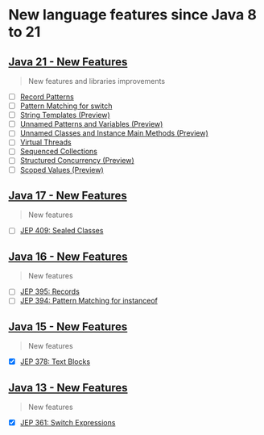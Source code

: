 # New language features since Java 8 to 21

## [Java 21 - New Features](https://www.oracle.com/java/technologies/javase/21-relnote-issues.html)
> New features and libraries improvements
- [ ] [Record Patterns](https://openjdk.org/jeps/440)
- [ ] [Pattern Matching for switch](https://openjdk.org/jeps/441)
- [ ] [String Templates (Preview)](https://openjdk.org/jeps/430)
- [ ] [Unnamed Patterns and Variables (Preview)](https://openjdk.org/jeps/443)
- [ ] [Unnamed Classes and Instance Main Methods (Preview)](https://openjdk.org/jeps/445)
- [ ] [Virtual Threads](https://openjdk.org/jeps/444)
- [ ] [Sequenced Collections](https://openjdk.org/jeps/431)
- [ ] [Structured Concurrency (Preview)](https://openjdk.org/jeps/453)
- [ ] [Scoped Values (Preview)](https://openjdk.org/jeps/446)

## [Java 17 - New Features](https://www.oracle.com/java/technologies/javase/17-relnote-issues.html)
> New features
- [ ] [JEP 409: Sealed Classes](https://openjdk.org/jeps/409)

## [Java 16 - New Features](https://www.oracle.com/java/technologies/javase/16-relnote-issues.html)
> New features
- [ ] [JEP 395: Records](https://openjdk.org/jeps/395)
- [ ] [JEP 394: Pattern Matching for instanceof](https://openjdk.org/jeps/394)

## [Java 15 - New Features](https://www.oracle.com/java/technologies/javase/15-relnote-issues.html)
> New features
- [x] [JEP 378: Text Blocks](https://openjdk.org/jeps/378)

## [Java 13 - New Features](https://www.oracle.com/java/technologies/javase/13-relnote-issues.html)
> New features
- [x] [JEP 361: Switch Expressions](https://openjdk.org/jeps/361)


